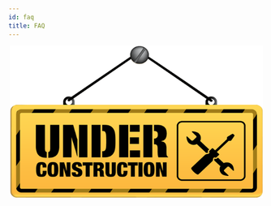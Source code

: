 ```yaml
---
id: faq
title: FAQ
---
```


<p align='center'>
    <img src='../../../static/img/wip.png' alt='1' width="500" height="300" />
</p>
